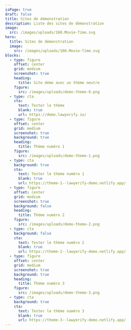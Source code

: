 ```yaml
---
isPage: true
draft: false
title: Sites de démonstration
description: Liste des sites de démonstration
image: 
  src: /images/uploads/160.Movie-Time.svg
hero:
  title: Sites de démonstration
  image: 
    src: /images/uploads/160.Movie-Time.svg
blocks:
  - type: figure
    offset: center
    grid: medium
    screenshot: true
    heading:
      title: Site démo avec un thème neutre
    figure: 
      src: /images/uploads/demo-theme-0.png
  - type: cta
    cta:
      text: Tester le thème
      blank: true
      url: https://demo.lawyerify.io/
  - type: figure
    offset: center
    grid: medium
    screenshot: true
    background: true
    heading:
      title: Thème numéro 1
    figure: 
      src: /images/uploads/demo-theme-1.png
  - type: cta
    background: true
    cta:
      text: Tester le thème numéro 1
      blank: true
      url: https://theme-1--lawyerify-demo.netlify.app/
  - type: figure
    offset: center
    grid: medium
    screenshot: true
    background: false
    heading:
      title: Thème numéro 2
    figure: 
      src: /images/uploads/demo-theme-2.png
  - type: cta
    background: false
    cta:
      text: Tester le thème numéro 2
      blank: true
      url: https://theme-2--lawyerify-demo.netlify.app/
  - type: figure
    offset: center
    grid: medium
    screenshot: true
    background: true
    heading:
      title: Thème numéro 3
    figure: 
      src: /images/uploads/demo-theme-3.png
  - type: cta
    background: true
    cta:
      text: Tester le thème numéro 3
      blank: true
      url: https://theme-3--lawyerify-demo.netlify.app/
---
```


